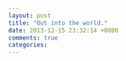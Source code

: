 ```yaml
---
layout: post
title: "Out into the world."
date: 2013-12-15 23:32:14 +0800
comments: true
categories: 
---
```

